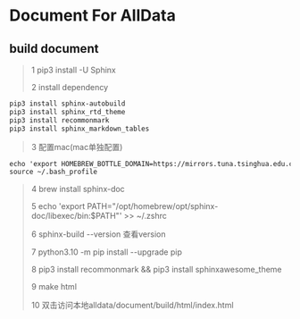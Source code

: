 # Document For AllData

## build document 
> 1 pip3 install -U Sphinx
> 
> 2 install dependency
> 
```markdown
pip3 install sphinx-autobuild
pip3 install sphinx_rtd_theme
pip3 install recommonmark
pip3 install sphinx_markdown_tables
```
> 3 配置mac(mac单独配置)
```markdown
echo 'export HOMEBREW_BOTTLE_DOMAIN=https://mirrors.tuna.tsinghua.edu.cn/homebrew-bottles' >> ~/.bash_profile
source ~/.bash_profile
```
> 4 brew install sphinx-doc
> 
> 5 echo 'export PATH="/opt/homebrew/opt/sphinx-doc/libexec/bin:$PATH"' >> ~/.zshrc
> 
> 6 sphinx-build --version  查看version
> 
> 7 python3.10 -m pip install --upgrade pip
> 
> 8 pip3 install recommonmark && pip3 install sphinxawesome_theme
> 
> 9 make html
> 
> 10 双击访问本地alldata/document/build/html/index.html
> 
